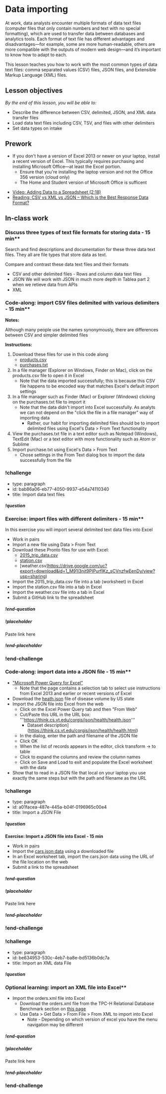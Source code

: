 # Data importing

At work, data analysts encounter multiple formats of data text files (computer files that only contain numbers and text with no special formatting), which are used to transfer data between databases and analytics tools. Each format of text file has different advantages and disadvantages—for example, some are more human-readable, others are more compatible with the outputs of modern web design—and it’s important to know how to adapt to each. 

This lesson teaches you how to work with the most common types of data text files: comma separated values (CSV) files, JSON files, and Extensible Markup Language (XML) files. 

## Lesson objectives

*By the end of this lesson, you will be able to:*
* Describe the difference between CSV, delimited, JSON, and XML data transfer files
* Load data text files including CSV, TSV, and files with other delimiters
* Set data types on intake

## Prework
* If you don't have a version of Excel 2013 or newer on your laptop, install a recent version of Excel. This typically requires purchasing and installing Microsoft Office—at least the Excel portion.
  * Ensure that you're installing the laptop version and not the Office 356 version (cloud only)
  * The Home and Student version of Microsoft Office is sufficent

<!--
* Download and install Microsoft's [Power Query for Excel](https://www.microsoft.com/en-us/download/details.aspx?id=39379&CorrelationId=ceb0208b-85a3-444c-acfe-b09fffa6498d) add-on. You use this add-on to import additional data filetypes into Excel.
  * For the add-on to become active in Excel, you must activate a setting in Excel. You will do that in class, but if you want to activate it in Excel beforehand to play with it, you can:
    * Open Excel
    * Click File > Options > Add-Ins
    * When the dialog box opens, click on the "Manage" dropdown near the bottom of the dialog, select "COM Add-ins" and click Go
    * In the COM Add-ins dialog click "Microsoft Power Query for Excel"
    *  You should now see "Power Query" as one of the choices in the Excel menu bar
-->

* [Video: Adding Data to a Spreadsheet (2:18)](https://teamtreehouse.com/library/adding-data-to-a-spreadsheet)
* [Reading: CSV vs XML vs JSON – Which is the Best Response Data Format?](https://applerepairstation.co.uk/csv-vs-xml-vs-json-which-is-the-best-response-data-format/)

## In-class work

### Discuss three types of text file formats for storing data - 15 min**

Search and find descriptions and documentation for these three data text files.  They all are file types that store data as text.

Compare and contrast these data text files and their formats
  * CSV and other delimited files - Rows and column data text files
  * JSON
      We will work with JSON in much more depth in Tablea part 2 when we retieve data from APIs 
  * XML

### Code-along: import CSV files delimited with various delimiters - 15 min**

**Notes:**

Although many people use the names synonymously, there are differences between CSV and simpler delimited files

**Instructions:**

1. Download these files for use in this code along
    * [products.csv](https://s3-us-west-2.amazonaws.com/learn-assets.galvanize.com/gSchool/ds-curriculum/precourse/products.csv)
    * [purchases.txt](https://s3-us-west-2.amazonaws.com/learn-assets.galvanize.com/gSchool/ds-curriculum/precourse/purchases.txt)
2. In a file manager (Explorer on Windows, Finder on Mac), click on the products.csv file to open it in Excel
    * Note that the data imported successfully; this is because this CSV file happens to be encoded way that matches Excel's default import settings
3. In a file manager such as Finder (Mac) or Explorer (Windows) clicking on the purchases.txt file to import it
    * Note that the data didn't import into Excel successfully.   As analyts we can not depend on the "click the file in a file manager" way of importing data
        * Rather,  our habit for importing delimited files should be to import delimited files using Excel's Data > From Text functionality
4. View the purchases.txt file in a text editor such as Notepad (Windows), TextEdit (Mac) or a text editor with more functionality such as Atom or Sublime
4. Import purchase.txt using Excel's Data > From Text
      * Chose settings in the From Text dialog box to import the data successfully from the file

### !challenge

* type: paragraph
* id: bab86a06-eb77-4050-9937-e54a74110340
* title: Import data text files

##### !question

### Exercise: import files with different delimiters - 15 min**

In this exercise you will import several delimited text data files into Excel

* Work in pairs
* Import a new file using Data > From Text
* Download these Pronto files for use with Excel:
  * [2015_trip_data.csv](https://drive.google.com/uc?export=download&id=1O56RgQLiOM86uH1rUizypgfzR8h1lYKI/view?usp=sharing)
  * [station.csv](https://drive.google.com/uc?export=download&id=1pozO2ne6Q8SJJ0olimZqg_-xUUq08V09/view?usp=sharing)
  * [weather.csv]https://drive.google.com/uc?export=download&id=1_M91l3njt9PIPurfIKz_sCVnzfwEenDy/view?usp=sharing)
* Import the 2015_trip_data.csv file into a tab (worksheet) in Excel
* Import the station.csv file into a tab in Excel
* Import the weather.csv file into a tab in Excel
* Submit a GitHub link to the spreadsheet

##### !end-question

##### !placeholder

Paste link here

##### !end-placeholder

### !end-challenge

### Code-along: import data into a JSON file - 15 min**
* ["Microsoft Power Query for Excel"](https://support.office.com/en-us/article/connect-to-a-json-file-f65207ab-d957-4bf0-bec3-a08bb53cd4c0#ID0EAACAAA=Newer_versions)
  * Note that the page contains a selection tab to select use instructions from Excel 2013 and earlier or recent versions of Excel
* Download the [heath.json](https://drive.google.com/file/d/1lsMQQzdcIHJjE6W-NfC4VMxBAUxBE5mx/view?usp=sharing) file of disease volume by US state
 * Import the JSON file into Excel from the web
   * Click on the Excel Power Query tab and then "From Web"
   * Cut/Paste this URL in the URL box: '''https://think.cs.vt.edu/corgis/json/health/health.json'''
     * Dataset description](https://think.cs.vt.edu/corgis/json/health/health.html)
   * In the dialog, enter the path and filename of the JSON file
   * Click OK
   * When the list of records appears in the editor, click transform -> to table
   * Click to expand the columns and review the column names
   * Click on Save and Load to exit and populate the Excel worksheet with the data
 * Show that to read in a JSON file that local on your laptop you use exactly the same steps but with the path and filename as the URL

### !challenge

* type: paragraph
* id: a01facea-487e-445a-b04f-0196965c00e4
* title: Import a JSON File

##### !question
**Exercise: Import a JSON file into Excel - 15 min**
* Work in pairs
* Import the [cars.json data](https://think.cs.vt.edu/corgis/json/cars/cars.html) using a downloaded file
* In an Excel worksheet tab, import the cars.json data using the URL of the file location on the web
* Submit a link to the spreadsheet

##### !end-question

##### !placeholder

Paste link here

##### !end-placeholder

### !end-challenge


### !challenge

* type: paragraph
* id: be634953-530c-4eb7-ba8e-bd5136b0dc7a
* title: Import an XML data File

##### !question

### Optional learning: import an XML file into Excel**
* Import the orders.xml file into Excel
  * Download the orders.xml file from the TPC-H Relational Database Benchmark section on [this page](http://aiweb.cs.washington.edu/research/projects/xmltk/xmldata/www/repository.html#tpc-h)
  * Use Data > Get Data > From File > From XML to import into Excel
    * Note - Depending on which version of excel you have the menu navigation may be different  

##### !end-question

##### !placeholder

Paste link here

##### !end-placeholder

### !end-challenge
 
